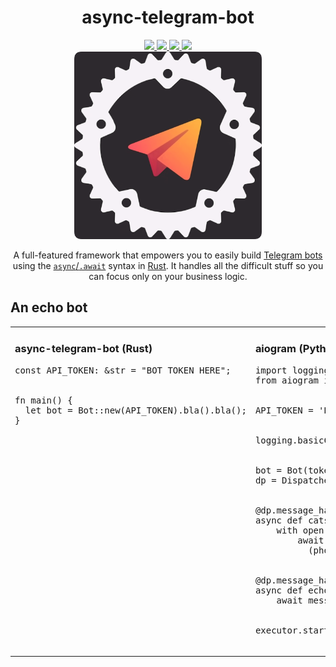 
<div align="center">
  <h1>async-telegram-bot</h1>
  
  <a href="https://docs.rs/async-telegram-bot/">
    <img src="https://img.shields.io/badge/docs.rs-link-blue.svg">
  </a>
  <a href="https://travis-ci.com/async-telegram-bot/async-telegram-bot">
    <img src="https://travis-ci.com/async-telegram-bot/async-telegram-bot.svg?branch=dev" />
  </a>
  <a href="LICENSE">
    <img src="https://img.shields.io/badge/license-MIT-blue.svg">
  </a>
  <a href="https://crates.io/crates/async-telegram-bot">
    <img src="https://img.shields.io/badge/crates.io-v0.1.0-orange.svg">
  </a>
  
  <br>
  <img src="ICON.png" width="300"/>
  <br>
  
  A full-featured framework that empowers you to easily build [Telegram bots](https://telegram.org/blog/bot-revolution) using the [`async`/`.await`](https://rust-lang.github.io/async-book/01_getting_started/01_chapter.html) syntax in [Rust](https://www.rust-lang.org/). It handles all the difficult stuff so you can focus only on your business logic.
</div>

## An echo bot
<table>
  <tr valign="top">
    <td>
    <h3>async-telegram-bot (Rust)</h3>
      <pre lang="rust">
const API_TOKEN: &str = "BOT TOKEN HERE";
<br>
fn main() {
  let bot = Bot::new(API_TOKEN).bla().bla();
}
      </pre>
    </td>
    <td>
    <h3>aiogram (Python)</h3>
      <pre lang="python">
import logging
from aiogram import Bot, Dispatcher, executor, types
<br>
API_TOKEN = 'BOT TOKEN HERE'
<br>
logging.basicConfig(level=logging.INFO)
<br>
bot = Bot(token=API_TOKEN)
dp = Dispatcher(bot)
<br>
@dp.message_handler(regexp='(^cat[s]?$|puss)')
async def cats(message: types.Message):
    with open('data/cats.jpg', 'rb') as photo:
        await message.reply_photo
          (photo, caption='Cats are here 😺')
<br>
@dp.message_handler()
async def echo(message: types.Message):
    await message.reply(message.text, reply=False)
<br>
executor.start_polling(dp, skip_updates=True)
      </pre>
    </td>
  </tr>
</table>
